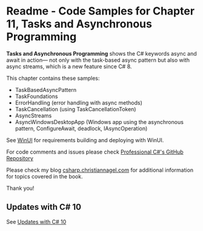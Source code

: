 # Readme - Code Samples for Chapter 11, Tasks and Asynchronous Programming

**Tasks and Asynchronous Programming** shows the C# keywords async and await in action— not only with the task-based async pattern but also with async streams, which is a new feature since C# 8.

This chapter contains these samples:

* TaskBasedAsyncPattern
* TaskFoundations
* ErrorHandling (error handling with async methods)
* TaskCancellation (using TaskCancellationToken)
* AsyncStreams
* AsyncWindowsDesktopApp (Windows app using the asynchronous pattern, ConfigureAwait, deadlock, IAsyncOperation)

See [WinUI](../../WinuI.md) for requirements building and deploying with WinUI.

For code comments and issues please check [Professional C#'s GitHub Repository](https://github.com/ProfessionalCSharp/ProfessionalCSharp2021)

Please check my blog [csharp.christiannagel.com](https://csharp.christiannagel.com "csharp.christiannagel.com") for additional information for topics covered in the book.

Thank you!

## Updates with C# 10

See [Updates with C# 10](../../Dotnet6Updates.md)
